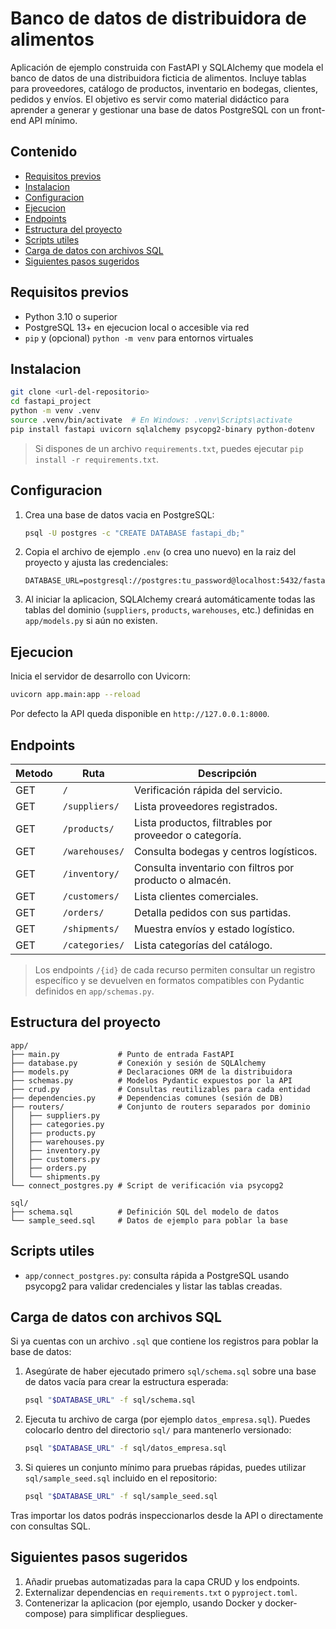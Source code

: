 # Banco de datos de distribuidora de alimentos

Aplicación de ejemplo construida con FastAPI y SQLAlchemy que modela el banco de datos de una distribuidora ficticia de alimentos. Incluye tablas para proveedores, catálogo de productos, inventario en bodegas, clientes, pedidos y envíos. El objetivo es servir como material didáctico para aprender a generar y gestionar una base de datos PostgreSQL con un front-end API mínimo.

## Contenido
- [Requisitos previos](#requisitos-previos)
- [Instalacion](#instalacion)
- [Configuracion](#configuracion)
- [Ejecucion](#ejecucion)
- [Endpoints](#endpoints)
- [Estructura del proyecto](#estructura-del-proyecto)
- [Scripts utiles](#scripts-utiles)
- [Carga de datos con archivos SQL](#carga-de-datos-con-archivos-sql)
- [Siguientes pasos sugeridos](#siguientes-pasos-sugeridos)

## Requisitos previos
- Python 3.10 o superior
- PostgreSQL 13+ en ejecucion local o accesible via red
- `pip` y (opcional) `python -m venv` para entornos virtuales

## Instalacion
```bash
git clone <url-del-repositorio>
cd fastapi_project
python -m venv .venv
source .venv/bin/activate  # En Windows: .venv\Scripts\activate
pip install fastapi uvicorn sqlalchemy psycopg2-binary python-dotenv
```

> Si dispones de un archivo `requirements.txt`, puedes ejecutar `pip install -r requirements.txt`.

## Configuracion
1. Crea una base de datos vacia en PostgreSQL:
   ```bash
   psql -U postgres -c "CREATE DATABASE fastapi_db;"
   ```
2. Copia el archivo de ejemplo `.env` (o crea uno nuevo) en la raiz del proyecto y ajusta las credenciales:
   ```env
   DATABASE_URL=postgresql://postgres:tu_password@localhost:5432/fastapi_db
   ```
3. Al iniciar la aplicacion, SQLAlchemy creará automáticamente todas las tablas del dominio (`suppliers`, `products`, `warehouses`, etc.) definidas en `app/models.py` si aún no existen.

## Ejecucion
Inicia el servidor de desarrollo con Uvicorn:
```bash
uvicorn app.main:app --reload
```

Por defecto la API queda disponible en `http://127.0.0.1:8000`.

## Endpoints
| Metodo | Ruta              | Descripción                                                                 |
|--------|-------------------|-----------------------------------------------------------------------------|
| GET    | `/`               | Verificación rápida del servicio.                                          |
| GET    | `/suppliers/`     | Lista proveedores registrados.                                             |
| GET    | `/products/`      | Lista productos, filtrables por proveedor o categoría.                     |
| GET    | `/warehouses/`    | Consulta bodegas y centros logísticos.                                     |
| GET    | `/inventory/`     | Consulta inventario con filtros por producto o almacén.                    |
| GET    | `/customers/`     | Lista clientes comerciales.                                                |
| GET    | `/orders/`        | Detalla pedidos con sus partidas.                                          |
| GET    | `/shipments/`     | Muestra envíos y estado logístico.                                         |
| GET    | `/categories/`    | Lista categorías del catálogo.                                             |

> Los endpoints `/{id}` de cada recurso permiten consultar un registro específico y se devuelven en formatos compatibles con Pydantic definidos en `app/schemas.py`.

## Estructura del proyecto
```
app/
├── main.py             # Punto de entrada FastAPI
├── database.py         # Conexión y sesión de SQLAlchemy
├── models.py           # Declaraciones ORM de la distribuidora
├── schemas.py          # Modelos Pydantic expuestos por la API
├── crud.py             # Consultas reutilizables para cada entidad
├── dependencies.py     # Dependencias comunes (sesión de DB)
├── routers/            # Conjunto de routers separados por dominio
│   ├── suppliers.py
│   ├── categories.py
│   ├── products.py
│   ├── warehouses.py
│   ├── inventory.py
│   ├── customers.py
│   ├── orders.py
│   └── shipments.py
└── connect_postgres.py # Script de verificación via psycopg2

sql/
├── schema.sql          # Definición SQL del modelo de datos
└── sample_seed.sql     # Datos de ejemplo para poblar la base
```

## Scripts utiles
- `app/connect_postgres.py`: consulta rápida a PostgreSQL usando psycopg2 para validar credenciales y listar las tablas creadas.

## Carga de datos con archivos SQL

Si ya cuentas con un archivo `.sql` que contiene los registros para poblar la base de datos:

1. Asegúrate de haber ejecutado primero `sql/schema.sql` sobre una base de datos vacía para crear la estructura esperada:
   ```bash
   psql "$DATABASE_URL" -f sql/schema.sql
   ```
2. Ejecuta tu archivo de carga (por ejemplo `datos_empresa.sql`). Puedes colocarlo dentro del directorio `sql/` para mantenerlo versionado:
   ```bash
   psql "$DATABASE_URL" -f sql/datos_empresa.sql
   ```
3. Si quieres un conjunto mínimo para pruebas rápidas, puedes utilizar `sql/sample_seed.sql` incluido en el repositorio:
   ```bash
   psql "$DATABASE_URL" -f sql/sample_seed.sql
   ```

Tras importar los datos podrás inspeccionarlos desde la API o directamente con consultas SQL.

## Siguientes pasos sugeridos
1. Añadir pruebas automatizadas para la capa CRUD y los endpoints.
2. Externalizar dependencias en `requirements.txt` o `pyproject.toml`.
3. Contenerizar la aplicacion (por ejemplo, usando Docker y docker-compose) para simplificar despliegues.
